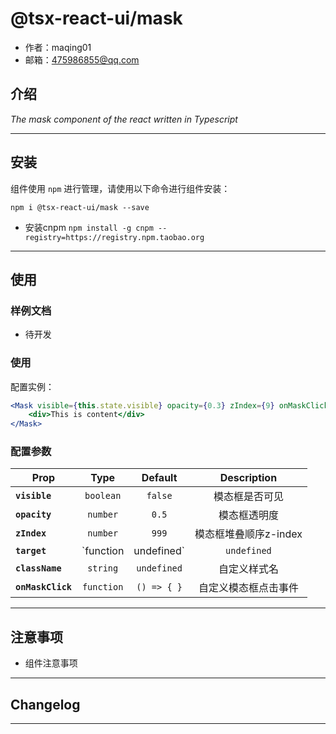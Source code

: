 # @tsx-react-ui/mask

* 作者：maqing01
* 邮箱：475986855@qq.com

## 介绍

_The mask component of the react written in Typescript_

---

## 安装

组件使用 `npm` 进行管理，请使用以下命令进行组件安装：

```
npm i @tsx-react-ui/mask --save
```

- 安装cnpm `npm install -g cnpm --registry=https://registry.npm.taobao.org`


---

## 使用

### 样例文档

- 待开发

### 使用
配置实例：

```jsx
<Mask visible={this.state.visible} opacity={0.3} zIndex={9} onMaskClick={() => this.setState({ visible: false })}>
    <div>This is content</div>
</Mask>

```
### 配置参数

| Prop | Type | Default | Description |
| ---- |:----:|:-------:| :----------:|
| **`visible`** | `boolean` | `false` | 模态框是否可见 |
| **`opacity`** | `number` | `0.5` | 模态框透明度 |
| **`zIndex`** | `number` | `999` | 模态框堆叠顺序z-index |
| **`target`** | `function | undefined` | `undefined` | 返回传送目标元素 |
| **`className`** | `string` | `undefined` | 自定义样式名 |
| **`onMaskClick`** | `function` | `() => { }` | 自定义模态框点击事件 |

---

## 注意事项

- 组件注意事项

---

## Changelog

---
